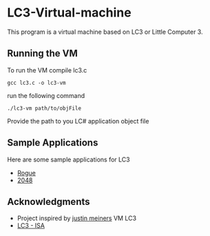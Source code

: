 # LC3-Virtual-machine

This program is a virtual machine based on LC3 or Little Computer 3.

## Running the VM
To run the VM compile lc3.c

    gcc lc3.c -o lc3-vm

run the following command

    ./lc3-vm path/to/objFile
Provide the path to you LC# application object file

## Sample Applications

Here are some sample applications for LC3
- [Rogue](https://www.jmeiners.com/lc3-vm/supplies/rogue.obj)
- [2048](https://www.jmeiners.com/lc3-vm/supplies/2048.obj)

## Acknowledgments

  - Project inspired by [justin meiners](https://github.com/justinmeiners) VM LC3
  - [LC3 - ISA](https://www.jmeiners.com/lc3-vm/supplies/lc3-isa.pdf)
